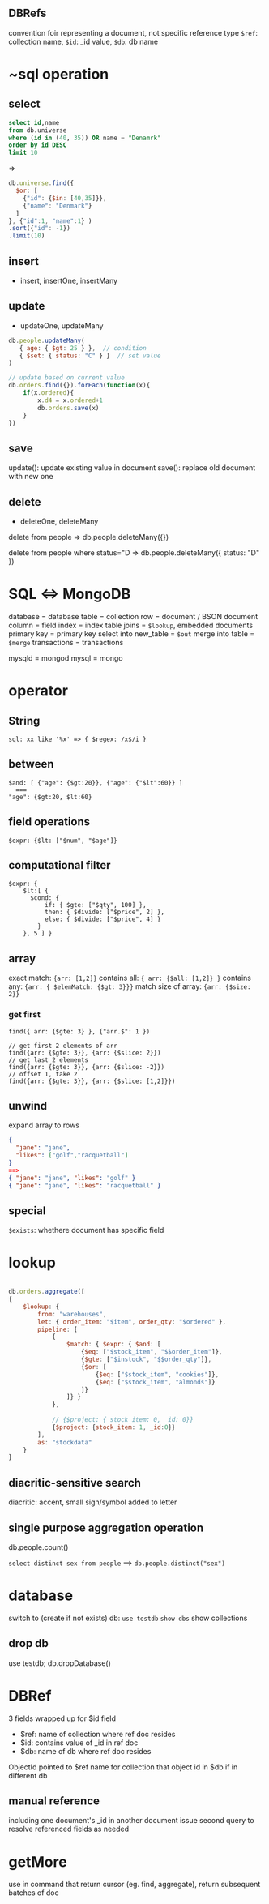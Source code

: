 
## DBRefs
convention foir representing a document, not specific reference type
`$ref`: collection name, `$id`: _id value, `$db`: db name

# ~sql operation
## select
```sql
select id,name 
from db.universe 
where (id in (40, 35)) OR name = "Denamrk"
order by id DESC
limit 10
```
=>
```js
db.universe.find({
  $or: [
    {"id": {$in: [40,35]}},
    {"name": "Denmark"}
  ]
}, {"id":1, "name":1} )
.sort({"id": -1})
.limit(10)
```

## insert
- insert, insertOne, insertMany

## update
- updateOne, updateMany
```js
db.people.updateMany(
   { age: { $gt: 25 } },  // condition
   { $set: { status: "C" } }  // set value
)

// update based on current value
db.orders.find({}).forEach(function(x){
    if(x.ordered){
        x.d4 = x.ordered+1
        db.orders.save(x)    
    }
})
```


## save
update(): update existing value in document
save(): replace old document with new one

## delete
- deleteOne, deleteMany

delete from people
=> db.people.deleteMany({})

delete from people where status="D
=> db.people.deleteMany({ status: "D" })





# SQL <=> MongoDB
database              = database
table                 = collection
row                   = document / BSON document
column                = field
index                 = index
table joins           = `$lookup`, embedded documents
primary key           = primary key
select into new_table = `$out`
merge into table      = `$merge`
transactions          = transactions

mysqld = mongod
mysql  = mongo

# operator
## String
`sql: xx like '%x' => { $regex: /x$/i }`

## between
```
$and: [ {"age": {$gt:20}}, {"age": {"$lt":60}} ]
  ===
"age": {$gt:20, $lt:60}
```
## field operations
`$expr: {$lt: ["$num", "$age"]}`

## computational filter
```
$expr: {
    $lt:[ {
      $cond: {
          if: { $gte: ["$qty", 100] },
          then: { $divide: ["$price", 2] },
          else: { $divide: ["$price", 4] }
        }
    }, 5 ] }
```

## array
exact match: `{arr: [1,2]}`
contains all: `{ arr: {$all: [1,2]} }`
contains any: `{arr: { $elemMatch: {$gt: 3}}}`
match size of array: `{arr: {$size: 2}}`

### get first
```
find({ arr: {$gte: 3} }, {"arr.$": 1 })

// get first 2 elements of arr
find({arr: {$gte: 3}}, {arr: {$slice: 2}})
// get last 2 elements 
find({arr: {$gte: 3}}, {arr: {$slice: -2}})
// offset 1, take 2
find({arr: {$gte: 3}}, {arr: {$slice: [1,2]}})
```

## unwind
expand array to rows
```json
{
  "jane": "jane",
  "likes": ["golf","racquetball"]
}
==>
{ "jane": "jane", "likes": "golf" }
{ "jane": "jane", "likes": "racquetball" }
```

## special
`$exists`: whethere document has specific field


# lookup
```js

db.orders.aggregate([
{
    $lookup: {
        from: "warehouses",
        let: { order_item: "$item", order_qty: "$ordered" },
        pipeline: [
            {
                $match: { $expr: { $and: [
                    {$eq: ["$stock_item", "$$order_item"]},
                    {$gte: ["$instock", "$$order_qty"]},
                    {$or: [
                        {$eq: ["$stock_item", "cookies"]},
                        {$eq: ["$stock_item", "almonds"]}
                    ]}
                ]} } 
            },
            
            // {$project: { stock_item: 0, _id: 0}}
            {$project: {stock_item: 1, _id:0}}
        ],
        as: "stockdata"
    }
}
```
## diacritic-sensitive search
diacritic: accent, small sign/symbol added to letter





## single purpose aggregation operation
db.people.count()

`select distinct sex from people`
==> `db.people.distinct("sex")`


# database
switch to (create if not exists) db: `use testdb`
`show dbs`
show collections

## drop db
use testdb; db.dropDatabase()


# DBRef
3 fields wrapped up for $id field
- $ref: name of collection where ref doc resides
- $id: contains value of _id in ref doc
- $db: name of db where ref doc resides

ObjectId pointed to $ref name for collection that object id in
$db if in different db

## manual reference
including one document's _id in another document
issue second query to resolve referenced fields as needed


# getMore
use in command that return cursor (eg. find, aggregate), return subsequent batches of doc












